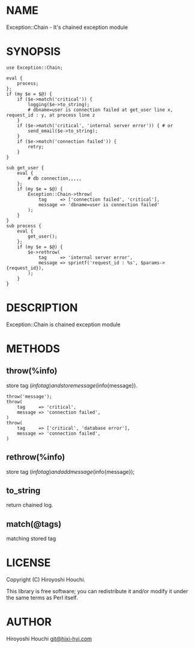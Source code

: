 # NAME

Exception::Chain - It's chained exception module

# SYNOPSIS

    use Exception::Chain;

    eval {
        process;
    };
    if (my $e = $@) {
        if ($e->match('critical')) {
            logging($e->to_string);
            # dbname=user is connection failed at get_user line x, request_id : y, at process line z
        }
        if ($e->match('critical', 'internal server error')) { # or
            send_email($e->to_string);
        }
        if ($e->match('connection failed')) {
            retry;
        }
    }

    sub get_user {
        eval {
            # db connection,,,,,
        };
        if (my $e = $@) {
            Exception::Chain->throw(
                tag     => ['connection failed', 'critical'],
                message => 'dbname=user is connection failed'
            );
        }
    }
    sub process {
        eval {
            get_user();
        };
        if (my $e = $@) {
            $e->rethrow(
                tag     => 'internal server error',
                message => sprintf('request_id : %s', $params->{request_id}),
            );
        }
    }

# DESCRIPTION

Exception::Chain is chained exception module

# METHODS

## throw(%info)
store tag ($info{tag}) and store message ($info{message}).

    throw('message');
    throw(
        tag     => 'critical',
        message => 'connection failed',
    )
    throw(
        tag     => ['critical', 'database error'],
        message => 'connection failed',
    )

## rethrow(%info)
store tag ($info{tag}) and add message ($info{message});

## to\_string
return chained log.



## match(@tags)
matching stored tag

# LICENSE

Copyright (C) Hiroyoshi Houchi.

This library is free software; you can redistribute it and/or modify
it under the same terms as Perl itself.

# AUTHOR

Hiroyoshi Houchi <git@hixi-hyi.com>
